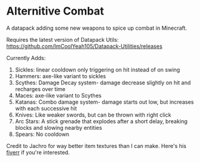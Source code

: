 # Alternitive Combat
A datapack adding some new weapons to spice up combat in Minecraft.

Requires the latest version of Datapack Utils: https://github.com/ImCoolYeah105/Datapack-Utilities/releases

Currently Adds:

1. Sickles: linear cooldown only triggering on hit instead of on swing
2. Hammers: axe-like variant to sickles
3. Scythes: Damage Decay system- damage decrease slightly on hit and recharges over time
4. Maces: axe-like variant to Scythes
5. Katanas: Combo damage system- damage starts out low, but increases with each successive hit
6. Knives: Like weaker swords, but can be thrown with right click
7. Arc Stars: A stick grenade that explodes after a short delay, breaking blocks and slowing nearby entities
8. Spears: No cooldown

Credit to Jachro for way better item textures than I can make. Here's his [fiverr](https://www.fiverr.com/jachro/draw-a-pixel-art-logo-profile-picture-or-icon) if you're interested.
